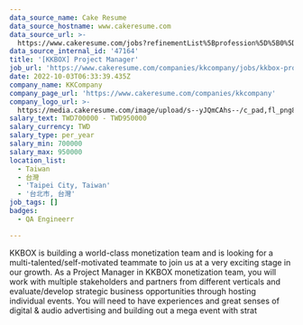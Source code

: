 ```yaml
---
data_source_name: Cake Resume
data_source_hostname: www.cakeresume.com
data_source_url: >-
  https://www.cakeresume.com/jobs?refinementList%5Bprofession%5D%5B0%5D=engineering_qa-engineer&refinementList%5Bsalary_currency%5D=TWD&range%5Bsalary_range%5D%5Bmin%5D=800096
data_source_internal_id: '47164'
title: '[KKBOX] Project Manager'
job_url: 'https://www.cakeresume.com/companies/kkcompany/jobs/kkbox-project-manager'
date: 2022-10-03T06:33:39.435Z
company_name: KKCompany
company_page_url: 'https://www.cakeresume.com/companies/kkcompany'
company_logo_url: >-
  https://media.cakeresume.com/image/upload/s--yJQmCAhs--/c_pad,fl_png8,h_200,w_200/v1637561973/kxxyllrqxnxut3jg0vup.png
salary_text: TWD700000 - TWD950000
salary_currency: TWD
salary_type: per_year
salary_min: 700000
salary_max: 950000
location_list:
  - Taiwan
  - 台灣
  - 'Taipei City, Taiwan'
  - '台北市, 台灣'
job_tags: []
badges:
  - QA Engineerr

---
```


KKBOX is building a world-class monetization team and is looking for a multi-talented/self-motivated teammate to join us at a very exciting stage in our growth. As a Project Manager in KKBOX monetization team, you will work with multiple stakeholders and partners from different verticals and evaluate/develop strategic business opportunities through hosting individual events. You will need to have experiences and great senses of digital & audio advertising and building out a mega event with strat
